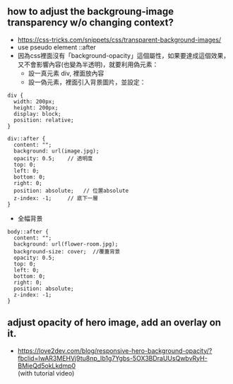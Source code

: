## how to adjust the backgroung-image transparency w/o changing context?
- https://css-tricks.com/snippets/css/transparent-background-images/
- use pseudo element ::after
- 因為css裡面沒有「background-opacity」這個屬性，如果要達成這個效果，又不會影響內容(也變為半透明)，就要利用偽元素：
  - 設一真元素 div, 裡面放內容
  - 設一偽元素，裡面引入背景圖片，並設定：

```
div {
  width: 200px;
  height: 200px;
  display: block;
  position: relative;
}

div::after {
  content: "";
  background: url(image.jpg);
  opacity: 0.5;    // 透明度
  top: 0;
  left: 0;
  bottom: 0;
  right: 0;
  position: absolute;   // 位置absolute
  z-index: -1;     // 底下一層
}
```
- 全幅背景
```
body::after {
  content: "";
  background: url(flower-room.jpg);
  background-size: cover;  //覆蓋背景
  opacity: 0.5;
  top: 0;
  left: 0;
  bottom: 0;
  right: 0;
  position: absolute; 
  z-index: -1; 
}
```

## adjust opacity of hero image, add an overlay on it.
- https://love2dev.com/blog/responsive-hero-background-opacity/?fbclid=IwAR3MEHVj9tu8np_Ib1g7Ygbs-5OX3BDraUUsQwbvRyH-BMieQd5okLkdmp0   
(with tutorial video)
